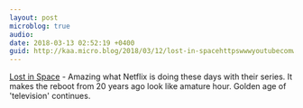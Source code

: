 ```yaml
---
layout: post
microblog: true
audio: 
date: 2018-03-13 02:52:19 +0400
guid: http://kaa.micro.blog/2018/03/12/lost-in-spacehttpswwwyoutubecomwatchvfzmmabqqts.html
---
```

[Lost in Space](https://www.youtube.com/watch?v=fzmM0AB60QQ&t=7s) - Amazing what Netflix is doing these days with their series. It makes the reboot from 20 years ago look like amature hour. Golden age of 'television' continues.
